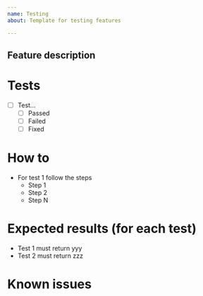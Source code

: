 ```yaml
---
name: Testing
about: Template for testing features

---
```


## Feature description


# Tests

- [ ] Test...
    - [ ] Passed
    - [ ] Failed
    - [ ] Fixed

# How to 
- For test 1 follow the steps
    - Step 1
    - Step 2
    - Step N

# Expected results (for each test)

- Test 1 must return yyy 
- Test 2 must return zzz

# Known issues
